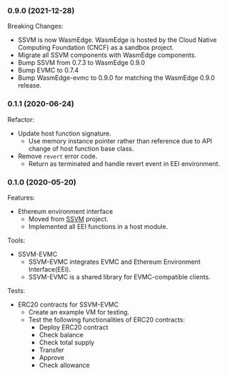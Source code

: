 ### 0.9.0 (2021-12-28)

Breaking Changes:

* SSVM is now WasmEdge. WasmEdge is hosted by the Cloud Native Computing Foundation (CNCF) as a sandbox project.
* Migrate all SSVM components with WasmEdge components.
* Bump SSVM from 0.7.3 to WasmEdge 0.9.0
* Bump EVMC to 0.7.4
* Bump WasmEdge-evmc to 0.9.0 for matching the WasmEdge 0.9.0 release.

### 0.1.1 (2020-06-24)

Refactor:

* Update host function signature.
  * Use memory instance pointer rather than reference due to API change of host function base class.
* Remove `revert` error code.
  * Return as terminated and handle revert event in EEI environment.


### 0.1.0 (2020-05-20)

Features:

* Ethereum environment interface
  * Moved from [SSVM](https://github.com/second-state/SSVM) project.
  * Implemented all EEI functions in a host module.

Tools:

* SSVM-EVMC
  * SSVM-EVMC integrates EVMC and Ethereum Environment Interface(EEI).
  * SSVM-EVMC is a shared library for EVMC-compatible clients.

Tests:

* ERC20 contracts for SSVM-EVMC
  * Create an example VM for testing.
  * Test the following functionalities of ERC20 contracts:
    * Deploy ERC20 contract
    * Check balance
    * Check total supply
    * Transfer
    * Approve
    * Check allowance
